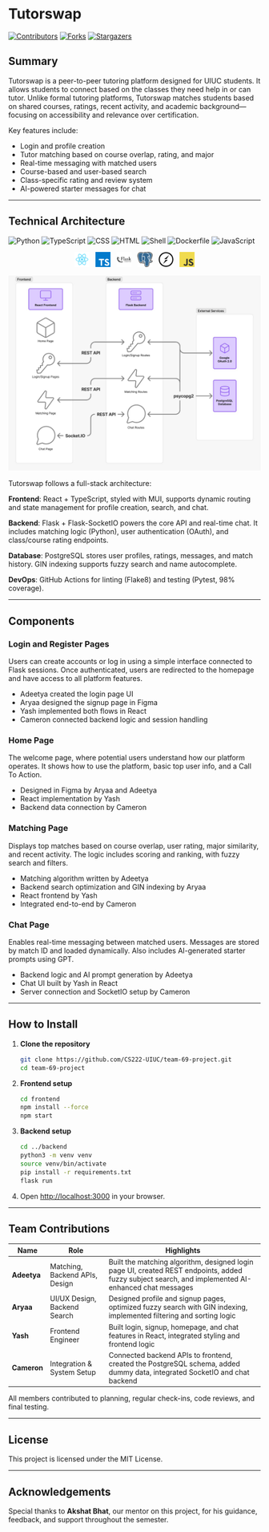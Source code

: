 
# Tutorswap

[![Contributors][contributors-shield]][contributors-url]
[![Forks][forks-shield]][forks-url]
[![Stargazers][stars-shield]][stars-url]

[contributors-shield]: https://img.shields.io/github/contributors/CS222-UIUC/team-69-project.svg?style=for-the-badge
[contributors-url]: https://github.com/CS222-UIUC/team-69-project/graphs/contributors

[forks-shield]: https://img.shields.io/github/forks/CS222-UIUC/team-69-project.svg?style=for-the-badge
[forks-url]: https://github.com/CS222-UIUC/team-69-project/network/members

[stars-shield]: https://img.shields.io/github/stars/CS222-UIUC/team-69-project.svg?style=for-the-badge
[stars-url]: https://github.com/CS222-UIUC/team-69-project/stargazers


## Summary

Tutorswap is a peer-to-peer tutoring platform designed for UIUC students. It allows students to connect based on the classes they need help in or can tutor. Unlike formal tutoring platforms, Tutorswap matches students based on shared courses, ratings, recent activity, and academic background—focusing on accessibility and relevance over certification.

Key features include:
- Login and profile creation
- Tutor matching based on course overlap, rating, and major
- Real-time messaging with matched users
- Course-based and user-based search
- Class-specific rating and review system
- AI-powered starter messages for chat

---

## Technical Architecture


![Python](https://img.shields.io/badge/Python-55%25-blue?style=for-the-badge&logo=python&logoColor=white)
![TypeScript](https://img.shields.io/badge/TypeScript-31%25-3178c6?style=for-the-badge&logo=typescript&logoColor=white)
![CSS](https://img.shields.io/badge/CSS-9.9%25-purple?style=for-the-badge&logo=css3&logoColor=white)
![HTML](https://img.shields.io/badge/HTML-1.8%25-e34c26?style=for-the-badge&logo=html5&logoColor=white)
![Shell](https://img.shields.io/badge/Shell-1.4%25-89e051?style=for-the-badge&logo=gnu-bash&logoColor=white)
![Dockerfile](https://img.shields.io/badge/Dockerfile-0.5%25-384d54?style=for-the-badge&logo=docker&logoColor=white)
![JavaScript](https://img.shields.io/badge/JavaScript-0.4%25-f1e05a?style=for-the-badge&logo=javascript&logoColor=black)


<p align="center">
  <img src="https://raw.githubusercontent.com/github/explore/main/topics/react/react.png" height="30" alt="React"/> &nbsp;
  <img src="https://raw.githubusercontent.com/github/explore/main/topics/typescript/typescript.png" height="30" alt="TypeScript"/> &nbsp;
  <img src="https://raw.githubusercontent.com/github/explore/main/topics/flask/flask.png" height="30" alt="Flask"/> &nbsp;
  <img src="https://raw.githubusercontent.com/github/explore/main/topics/postgresql/postgresql.png" height="30" alt="PostgreSQL"/> &nbsp;
  <img src="https://raw.githubusercontent.com/github/explore/main/topics/socket-io/socket-io.png" height="30" alt="Socket.IO"/> &nbsp;
  <img src="https://raw.githubusercontent.com/github/explore/main/topics/javascript/javascript.png" height="30" alt="JavaScript"/>
</p>


<p align="center">
  <img src="https://github.com/CS222-UIUC/team-69-project/blob/main/backend/tech-arch.jpeg?raw=true" alt="Tutorswap Technical Architecture" width="600"/>
</p>



Tutorswap follows a full-stack architecture:

**Frontend**: React + TypeScript, styled with MUI, supports dynamic routing and state management for profile creation, search, and chat.

**Backend**: Flask + Flask-SocketIO powers the core API and real-time chat. It includes matching logic (Python), user authentication (OAuth), and class/course rating endpoints.

**Database**: PostgreSQL stores user profiles, ratings, messages, and match history. GIN indexing supports fuzzy search and name autocomplete.

**DevOps**: GitHub Actions for linting (Flake8) and testing (Pytest, 98% coverage).

---

## Components

### Login and Register Pages  
Users can create accounts or log in using a simple interface connected to Flask sessions. Once authenticated, users are redirected to the homepage and have access to all platform features.

- Adeetya created the login page UI  
- Aryaa designed the signup page in Figma  
- Yash implemented both flows in React  
- Cameron connected backend logic and session handling  

### Home Page  
The welcome page, where potential users understand how our platform operates. It shows how to use the platform, basic top user info, and a Call To Action.

- Designed in Figma by Aryaa and Adeetya  
- React implementation by Yash  
- Backend data connection by Cameron  

### Matching Page  
Displays top matches based on course overlap, user rating, major similarity, and recent activity. The logic includes scoring and ranking, with fuzzy search and filters.

- Matching algorithm written by Adeetya  
- Backend search optimization and GIN indexing by Aryaa  
- React frontend by Yash  
- Integrated end-to-end by Cameron  

### Chat Page  
Enables real-time messaging between matched users. Messages are stored by match ID and loaded dynamically. Also includes AI-generated starter prompts using GPT.

- Backend logic and AI prompt generation by Adeetya  
- Chat UI built by Yash in React  
- Server connection and SocketIO setup by Cameron  

---

## How to Install

1. **Clone the repository**
    ```bash
    git clone https://github.com/CS222-UIUC/team-69-project.git
    cd team-69-project
    ```

2. **Frontend setup**
    ```bash
    cd frontend
    npm install --force
    npm start
    ```

3. **Backend setup**
    ```bash
    cd ../backend
    python3 -m venv venv
    source venv/bin/activate
    pip install -r requirements.txt
    flask run
    ```

4. Open [http://localhost:3000](http://localhost:3000) in your browser.

---

## Team Contributions

| Name      | Role                        | Highlights |
|-----------|-----------------------------|------------|
| **Adeetya** | Matching, Backend APIs, Design | Built the matching algorithm, designed login page UI, created REST endpoints, added fuzzy subject search, and implemented AI-enhanced chat messages |
| **Aryaa**   | UI/UX Design, Backend Search    | Designed profile and signup pages, optimized fuzzy search with GIN indexing, implemented filtering and sorting logic |
| **Yash**    | Frontend Engineer               | Built login, signup, homepage, and chat features in React, integrated styling and frontend logic |
| **Cameron** | Integration & System Setup      | Connected backend APIs to frontend, created the PostgreSQL schema, added dummy data, integrated SocketIO and chat backend |

All members contributed to planning, regular check-ins, code reviews, and final testing.

---

## License

This project is licensed under the MIT License.

---

## Acknowledgements

Special thanks to **Akshat Bhat**, our mentor on this project, for his guidance, feedback, and support throughout the semester.
